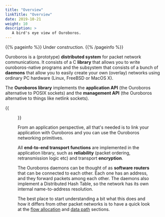 ```yaml
---
title: "Overview"
linkTitle: "Overview"
date: 2019-10-21
weight: 10
description: >
   A bird's eye view of Ouroboros.
---
```


{{% pageinfo %}}
Under construction.
{{% /pageinfo %}}

Ouroboros is a (prototype) **distributed system** for packet network
communications. It consists of a C **library** that allows you
to write ouroboros-native programs and the subsystem that consists of
a bunch of **daemons** that allow you to easily create your own
(overlay) networks using ordinary PC hardware (Linux, FreeBSD or MacOS
X).

The **Ouroboros library** implements the **application API** (the
Ouroboros alternative to POSIX sockets) and the **management API**
(the Ouroboros alternative to things like netlink sockets).

{{<figure width="60%" src="/docs/overview/intro.jpg">}}

From an application perspective, all that's needed is to link your
application with Ouroboros and you can use the Ouroboros networking
primitives.

All **end-to-end transport functions** are implemented in the
application library, such as **reliability** (packet ordering,
retransmission logic etc) and transport **encryption**.

The Ouroboros daemons can be thought of as **software routers** that
 can be connected to each other. Each one has an address,
 and they forward packets among each other. The daemons also implement
 a Distributed Hash Table, so the network has its own internal
 name-to-address resolution.

The best place to start understanding a bit what this does and how it
differs from other packet networks is to have a quick look at the
[flow allocation](/docs/concepts/fa/) and [data
path](/docs/concepts/datapath/) sections.
